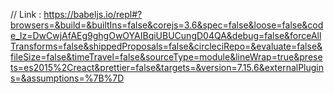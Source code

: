 // Link : https://babeljs.io/repl#?browsers=&build=&builtIns=false&corejs=3.6&spec=false&loose=false&code_lz=DwCwjAfAEg9ghgOwOYAIBqiUBUCungD04QA&debug=false&forceAllTransforms=false&shippedProposals=false&circleciRepo=&evaluate=false&fileSize=false&timeTravel=false&sourceType=module&lineWrap=true&presets=es2015%2Creact&prettier=false&targets=&version=7.15.6&externalPlugins=&assumptions=%7B%7D